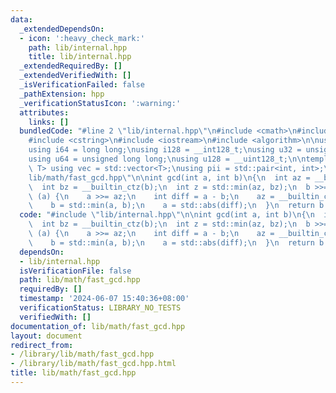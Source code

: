 ```yaml
---
data:
  _extendedDependsOn:
  - icon: ':heavy_check_mark:'
    path: lib/internal.hpp
    title: lib/internal.hpp
  _extendedRequiredBy: []
  _extendedVerifiedWith: []
  _isVerificationFailed: false
  _pathExtension: hpp
  _verificationStatusIcon: ':warning:'
  attributes:
    links: []
  bundledCode: "#line 2 \"lib/internal.hpp\"\n#include <cmath>\n#include <vector>\n\
    #include <cstring>\n#include <iostream>\n#include <algorithm>\n\nusing i32 = int;\n\
    using i64 = long long;\nusing i128 = __int128_t;\nusing u32 = unsigned int;\n\
    using u64 = unsigned long long;\nusing u128 = __uint128_t;\n\ntemplate<typename\
    \ T> using vec = std::vector<T>;\nusing pii = std::pair<int, int>;\n#line 2 \"\
    lib/math/fast_gcd.hpp\"\n\nint gcd(int a, int b)\n{\n  int az = __builtin_ctz(a);\n\
    \  int bz = __builtin_ctz(b);\n  int z = std::min(az, bz);\n  b >>= bz;\n  while\
    \ (a) {\n    a >>= az;\n    int diff = a - b;\n    az = __builtin_ctz(diff);\n\
    \    b = std::min(a, b);\n    a = std::abs(diff);\n  }\n  return b << z;\n}\n"
  code: "#include \"lib/internal.hpp\"\n\nint gcd(int a, int b)\n{\n  int az = __builtin_ctz(a);\n\
    \  int bz = __builtin_ctz(b);\n  int z = std::min(az, bz);\n  b >>= bz;\n  while\
    \ (a) {\n    a >>= az;\n    int diff = a - b;\n    az = __builtin_ctz(diff);\n\
    \    b = std::min(a, b);\n    a = std::abs(diff);\n  }\n  return b << z;\n}"
  dependsOn:
  - lib/internal.hpp
  isVerificationFile: false
  path: lib/math/fast_gcd.hpp
  requiredBy: []
  timestamp: '2024-06-07 15:40:36+08:00'
  verificationStatus: LIBRARY_NO_TESTS
  verifiedWith: []
documentation_of: lib/math/fast_gcd.hpp
layout: document
redirect_from:
- /library/lib/math/fast_gcd.hpp
- /library/lib/math/fast_gcd.hpp.html
title: lib/math/fast_gcd.hpp
---
```

